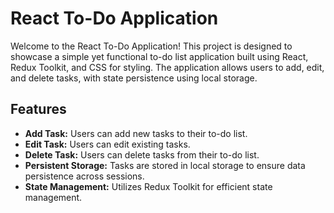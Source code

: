 # React To-Do Application

Welcome to the React To-Do Application! This project is designed to showcase a simple yet functional to-do list application built using React, Redux Toolkit, and CSS for styling. The application allows users to add, edit, and delete tasks, with state persistence using local storage.

## Features

- **Add Task:** Users can add new tasks to their to-do list.
- **Edit Task:** Users can edit existing tasks.
- **Delete Task:** Users can delete tasks from their to-do list.
- **Persistent Storage:** Tasks are stored in local storage to ensure data persistence across sessions.
- **State Management:** Utilizes Redux Toolkit for efficient state management.
